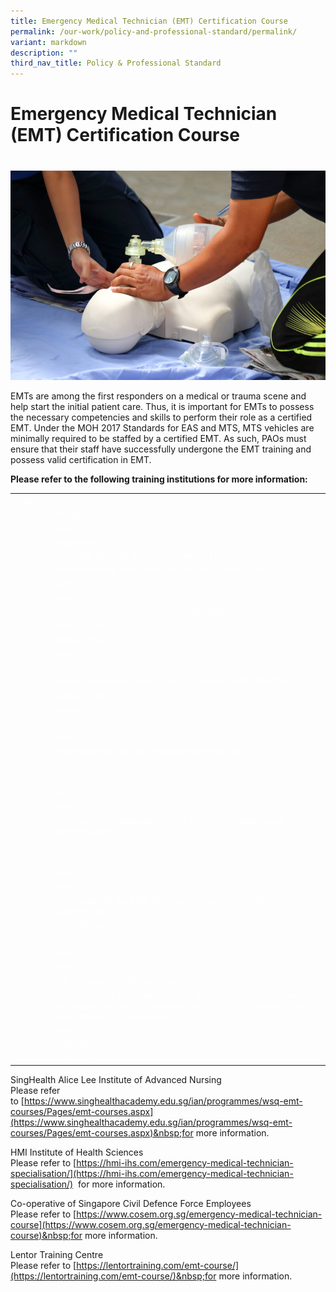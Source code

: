 ```yaml
---
title: Emergency Medical Technician (EMT) Certification Course
permalink: /our-work/policy-and-professional-standard/permalink/
variant: markdown
description: ""
third_nav_title: Policy & Professional Standard
---
```

# Emergency Medical Technician (EMT) Certification Course
# 
![](/images/Amb_Team_EMT_Full_Course.jpeg)

EMTs are among the first responders on a medical or trauma scene and help start the initial patient care. Thus, it is important for EMTs to possess the necessary competencies and skills to perform their role as a certified EMT. Under the MOH 2017 Standards for EAS and MTS, MTS vehicles are minimally required to be staffed by a certified EMT. As such, PAOs must ensure that their staff have successfully undergone the EMT training and possess valid certification in EMT.

**Please refer to the following training institutions for more information:**

<table style="font-style: normal; font-variant-caps: normal; font-weight: 400; letter-spacing: normal; text-align: start; text-transform: none; white-space: normal; word-spacing: 0px; -webkit-text-stroke-width: 0px; text-decoration: none; color: rgb(255, 255, 255); font-variant-ligatures: normal; orphans: 2; widows: 2; text-decoration-thickness: initial; text-decoration-style: initial; text-decoration-color: initial;"><tbody><tr><td class="line-content"><span class="html-tag">&lt;table&gt;</span></td></tr><tr><td value="320" class="line-number"></td><td class="line-content"><span class="html-tag">&lt;tbody&gt;</span></td></tr><tr><td value="321" class="line-number"></td><td class="line-content"><span class="html-tag">&lt;tr&gt;</span></td></tr><tr><td value="322" class="line-number"></td><td class="line-content"><span class="html-tag">&lt;td&gt;</span><span class="html-tag">&lt;/td&gt;</span></td></tr><tr><td value="323" class="line-number"></td><td class="line-content"><span class="html-tag">&lt;th&gt;</span>EMS Medical Directors’ (General) Course<span class="html-tag">&lt;/th&gt;</span></td></tr><tr><td value="324" class="line-number"></td><td class="line-content"><span class="html-tag">&lt;th&gt;</span>Advanced EMS Medical Directors’ Course<span class="html-tag">&lt;/th&gt;</span></td></tr><tr><td value="325" class="line-number"></td><td class="line-content"><span class="html-tag">&lt;/tr&gt;</span></td></tr><tr><td value="326" class="line-number"></td><td class="line-content"><span class="html-tag">&lt;tr&gt;</span></td></tr><tr><td value="327" class="line-number"></td><td class="line-content"><span class="html-tag">&lt;td&gt;</span>Doctor with full registration with SMC<span class="html-tag">&lt;/td&gt;</span></td></tr><tr><td value="328" class="line-number"></td><td class="line-content"><span class="html-tag">&lt;td&gt;</span>✓<span class="html-tag">&lt;/td&gt;</span></td></tr><tr><td value="329" class="line-number"></td><td class="line-content"><span class="html-tag">&lt;td&gt;</span>✓<span class="html-tag">&lt;/td&gt;</span></td></tr><tr><td value="330" class="line-number"></td><td class="line-content"><span class="html-tag">&lt;/tr&gt;</span></td></tr><tr><td value="331" class="line-number"></td><td class="line-content"><span class="html-tag">&lt;tr&gt;</span></td></tr><tr><td value="332" class="line-number"></td><td class="line-content"><span class="html-tag">&lt;td&gt;</span>Registered nurse with full registration with SNB<span class="html-tag">&lt;/td&gt;</span></td></tr><tr><td value="333" class="line-number"></td><td class="line-content"><span class="html-tag">&lt;td&gt;</span>✓<span class="html-tag">&lt;/td&gt;</span></td></tr><tr><td value="334" class="line-number"></td><td class="line-content"><span class="html-tag">&lt;td&gt;</span>✓<span class="html-tag">&lt;/td&gt;</span></td></tr><tr><td value="335" class="line-number"></td><td class="line-content"><span class="html-tag">&lt;/tr&gt;</span></td></tr><tr><td value="336" class="line-number"></td><td class="line-content"><span class="html-tag">&lt;tr&gt;</span></td></tr><tr><td value="337" class="line-number"></td><td class="line-content"><span class="html-tag">&lt;td&gt;</span>Paramedic in EMS Management role<span class="html-tag">&lt;/td&gt;</span></td></tr><tr><td value="338" class="line-number"></td><td class="line-content"><span class="html-tag">&lt;td&gt;</span>✓<span class="html-tag">&lt;/td&gt;</span></td></tr><tr><td value="339" class="line-number"></td><td class="line-content"><span class="html-tag">&lt;td&gt;</span>✓<span class="html-tag">&lt;/td&gt;</span></td></tr><tr><td value="340" class="line-number"></td><td class="line-content"><span class="html-tag">&lt;/tr&gt;</span></td></tr><tr><td value="341" class="line-number"></td><td class="line-content"><span class="html-tag">&lt;tr&gt;</span></td></tr><tr><td value="342" class="line-number"></td><td class="line-content"><span class="html-tag">&lt;td&gt;</span>Current or potential clinical directors of ambulance services<span class="html-tag">&lt;/td&gt;</span></td></tr><tr><td value="343" class="line-number"></td><td class="line-content"><span class="html-tag">&lt;td&gt;</span>✓<span class="html-tag">&lt;/td&gt;</span></td></tr><tr><td value="344" class="line-number"></td><td class="line-content"><span class="html-tag">&lt;td&gt;</span>✓<span class="html-tag">&lt;/td&gt;</span></td></tr><tr><td value="345" class="line-number"></td><td class="line-content"><span class="html-tag">&lt;/tr&gt;</span></td></tr><tr><td value="346" class="line-number"></td><td class="line-content"><span class="html-tag">&lt;tr&gt;</span></td></tr><tr><td value="347" class="line-number"></td><td class="line-content"><span class="html-tag">&lt;td&gt;</span>Attended the EMS Medical Directors’ (General) Course<span class="html-tag">&lt;/td&gt;</span></td></tr><tr><td value="348" class="line-number"></td><td class="line-content"><span class="html-tag">&lt;td&gt;</span>N/A<span class="html-tag">&lt;/td&gt;</span></td></tr><tr><td value="349" class="line-number"></td><td class="line-content"><span class="html-tag">&lt;td&gt;</span>✓<span class="html-tag">&lt;/td&gt;</span></td></tr><tr><td value="350" class="line-number"></td><td class="line-content"><span class="html-tag">&lt;/tr&gt;</span></td></tr><tr><td value="351" class="line-number"></td><td class="line-content"><span class="html-tag">&lt;tr&gt;</span></td></tr><tr><td value="352" class="line-number"></td><td class="line-content"><span class="html-tag">&lt;td<span class="Apple-converted-space">&nbsp;</span><span class="html-attribute-name">colspan</span>="<span class="html-attribute-value">3</span>"&gt;</span>Remark:<span class="html-tag">&lt;br /&gt;</span></td></tr><tr><td value="353" class="line-number"></td><td class="line-content">Participants of these two courses do not automatically qualify as clinical directors. Please refer to MOH 2017 Standards for EAS and MTS for details.<span class="html-tag">&lt;/td&gt;</span></td></tr><tr><td value="354" class="line-number"></td><td class="line-content"><span class="html-tag">&lt;/tr&gt;</span></td></tr><tr><td value="355" class="line-number"></td><td class="line-content"><span class="html-tag">&lt;/tbody&gt;</span></td></tr><tr><td value="356" class="line-number"></td><td class="line-content"><span class="html-tag">&lt;/table&gt;</span></td></tr></tbody></table>

SingHealth Alice Lee Institute of Advanced Nursing  
Please refer to&nbsp;[https://www.singhealthacademy.edu.sg/ian/programmes/wsq-emt-courses/Pages/emt-courses.aspx](https://www.singhealthacademy.edu.sg/ian/programmes/wsq-emt-courses/Pages/emt-courses.aspx)&nbsp;for more information.

HMI Institute of Health Sciences  
Please refer to&nbsp;[https://hmi-ihs.com/emergency-medical-technician-specialisation/](https://hmi-ihs.com/emergency-medical-technician-specialisation/)&nbsp; for more information.

Co-operative of Singapore Civil Defence Force Employees  
Please refer to&nbsp;[https://www.cosem.org.sg/emergency-medical-technician-course](https://www.cosem.org.sg/emergency-medical-technician-course)&nbsp;for more information.

Lentor Training Centre  
Please refer to&nbsp;[https://lentortraining.com/emt-course/](https://lentortraining.com/emt-course/)&nbsp;for more information.